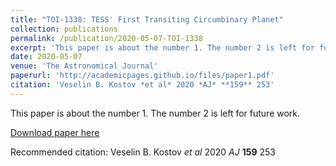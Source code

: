 ```yaml
---
title: "TOI-1338: TESS' First Transiting Circumbinary Planet"
collection: publications
permalink: /publication/2020-05-07-TOI-1338
excerpt: 'This paper is about the number 1. The number 2 is left for future work.'
date: 2020-05-07
venue: 'The Astronomical Journal'
paperurl: 'http://academicpages.github.io/files/paper1.pdf'
citation: 'Veselin B. Kostov *et al* 2020 *AJ* **159** 253'
---
```

This paper is about the number 1. The number 2 is left for future work.

[Download paper here](http://academicpages.github.io/files/paper1.pdf)

Recommended citation: Veselin B. Kostov *et al* 2020 *AJ* **159** 253